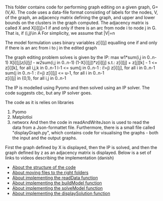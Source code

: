 This folder contains code for performing graph editing on a given graph, G=(V,A).
The code uses a data-file format consisting of labels for the nodes, V, of the graph, an adjacency matrix defining the graph, 
and upper and lower bounds on the clusters in the graph computed.
The adjacency matrix is called X and X[i][j]=1 if and only if there is an arc from node i to node j in G. That is, if (i,j)\in A
For simplicity, we assume that |V|=n

The model formulation uses binary variables z[i][j] equalling one if and only if there is an arc from i to j in the edited graph

The graph editing problem solves is given by the IP:
max   w1*sum(i,j in 0..n-1) X[i][j]*z[i][j] - w2*sum(i,j in 0..n-1) (1-X[i][j])*z[i][j]
s.t.: z[i][j] + z[j][k] - 1 <= z[i][k],       for all i,j,k in 0..n-1
      l-1 <= sum(j in 0..n-1 : i!=j) z[i][j], for all i in 0..n-1
      sum(j in 0..n-1 : i!=j) z[i][j] <= u-1, for all i in 0..n-1  
      z[i][j] in {0,1},                       for all i,j in 0..n-1

The IP is modelled using Pyomo and then solved using an IP solver. The code suggests cbc, but any IP solver goes.

The code as it is relies on libraries
1. Pyomo
2. Matplotloi
3. networx
And then the code in readAndWriteJson is used to read the data from a Json-formattet file. Furthermore, there is a small file called "displayGraph.py",
which contains code for visualising the graphs - both the input and the output graphs.

First the graph defined by X is displayed, then the IP is solved, and then the graph defined by z as an adjacency matrix is displayed.
Below is a set of links to videos describing the implementation (danish)

* [About the structure of the code](https://www.loom.com/share/ffaa342f6c8a42738f38135478021b4c)
* [About moving files to the right folders](https://www.loom.com/share/723713b3818448de9f06e82c1a2cd130)
* [About implementing the readData function](https://www.loom.com/share/3f53e9c9413b4747a6956390a71e2f67)
* [About implementing the buildModel function](https://www.loom.com/share/f6aeb5c79ad442b489cbc22f78d67e78)
* [About implementing the solveModel function](https://www.loom.com/share/3640f790e4704c65b86c22d1b9fc3c54)
* [About implementing the displaySolution function](https://www.loom.com/share/adf23ecec6bf423a87a6bbff4369061d)
